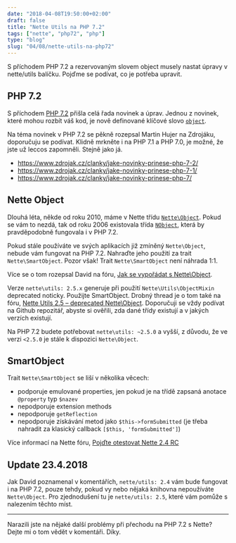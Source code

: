```yaml
---
date: "2018-04-08T19:50:00+02:00"
draft: false
title: "Nette Utils na PHP 7.2"
tags: ["nette", "php72", "php"]
type: "blog"
slug: "04/08/nette-utils-na-php72"
---
```


S příchodem PHP 7.2 a rezervovaným slovem object musely nastat úpravy v nette/utils balíčku. Pojďme se podívat, co je potřeba upravit.

<!--more-->

## PHP 7.2

S příchodem [PHP 7.2](http://php.net/releases/7_2_0.php) přišla celá řada novinek a úprav. Jednou z novinek, které mohou rozbít váš kod, je nově definované klíčové slovo [`object`](https://wiki.php.net/rfc/object-typehint).

Na téma novinek v PHP 7.2 se pěkně rozepsal Martin Hujer na Zdrojáku, doporučuju se podívat. Klidně mrkněte
i na PHP 7.1 a PHP 7.0, je možné, že jste už leccos zapomněli. Stejně jako já.

- https://www.zdrojak.cz/clanky/jake-novinky-prinese-php-7-2/
- https://www.zdrojak.cz/clanky/jake-novinky-prinese-php-7-1/
- https://www.zdrojak.cz/clanky/jake-novinky-prinese-php-7/


## Nette Object

Dlouhá léta, někde od roku 2010, máme v Nette třídu [`Nette\Object`](https://github.com/nette/nette/commits/v0.9/Nette/Utils/Object.php). Pokud se vám to nezdá, tak od roku 2006 existovala třída [`NObject`](https://github.com/nette/nette/commits/v0.6/Nette/NObject.php), která by pravděpodobně fungovala i v PHP 7.2.

Pokud stále používáte ve svých aplikacích již zmíněný `Nette\Object`, nebude vám fungovat na PHP 7.2. Nahraďte jeho použití za trait `Nette\SmartObject`. Pozor však! Trait `Nette\SmartObject` není náhrada 1:1.

Více se o tom rozepsal David na fóru, [Jak se vypořádat s Nette\Object](
https://forum.nette.org/cs/25958-jak-se-vyporadat-s-nette-object).

Verze `nette\utils: 2.5.x` generuje při použití `Nette\Utils\ObjectMixin` deprecated noticky. Použijte SmartObject. Drobný thread je o tom také na fóru, [Nette Utils 2.5 – deprecated Nette\Object](https://forum.nette.org/en/30180-nette-utils-2-5-deprecated-nette-object). Doporučuji se vždy podívat na Github repozitář, abyste si ověřili, zda dané třídy existují a v jakých verzích existují.

Na PHP 7.2 budete potřebovat `nette\utils: ~2.5.0` a vyšší, z důvodu, že ve verzi `<2.5.0` je stále k dispozici `Nette\Object`.


## SmartObject

Trait `Nette\SmartObject` se liší v několika věcech:

- podporuje emulované properties, jen pokud je na třídě zapsaná anotace `@property` typ `$nazev`
- nepodporuje extension methods
- nepodporuje `getReflection`
- nepodporuje získávání metod jako `$this->formSubmitted` (je třeba nahradit za klasický callback `[$this, 'formSubmitted']`)

Více informací na Nette fóru, [
Pojďte otestovat Nette 2.4 RC](https://forum.nette.org/cs/26250-pojdte-otestovat-nette-2-4-rc#p173934)

## Update 23.4.2018

Jak David poznamenal v komentářích, `nette/utils: 2.4` vám bude fungovat i na PHP 7.2, pouze tehdy, pokud vy nebo nějaká knihovna
nepoužíváte `Nette\Object`. Pro zjednodušení tu je `nette/utils: 2.5`, které vám pomůže s nalezením těchto míst.

----

Narazili jste na nějaké další problémy při přechodu na PHP 7.2 s Nette? Dejte mi o tom vědět v komentáři. Díky.
